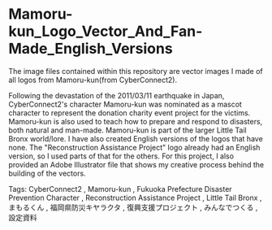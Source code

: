 # Mamoru-kun_Logo_Vector_And_Fan-Made_English_Versions 
The image files contained within this repository are vector images I made of all logos from Mamoru-kun(from CyberConnect2). 

Following the devastation of the 2011/03/11 earthquake in Japan, CyberConnect2's character Mamoru-kun was nominated as a mascot character to represent the donation charity event project for the victims. 
Mamoru-kun is also used to teach how to prepare and respond to disasters, both natural and man-made. 
Mamoru-kun is part of the larger Little Tail Bronx world/lore. 
I have also created English versions of the logos that have none. 
The "Reconstruction Assistance Project" logo already had an English version, so I used parts of that for the others. 
For this project, I also provided an Adobe Illustrator file that shows my creative process behind the building of the vectors.

Tags: CyberConnect2 , Mamoru-kun , Fukuoka Prefecture Disaster Prevention Character , Reconstruction Assistance Project , Little Tail Bronx , まもるくん , 福岡県防災キヤラクタ , 復興支援プロジェクト , みんなでつくる , 設定資料

